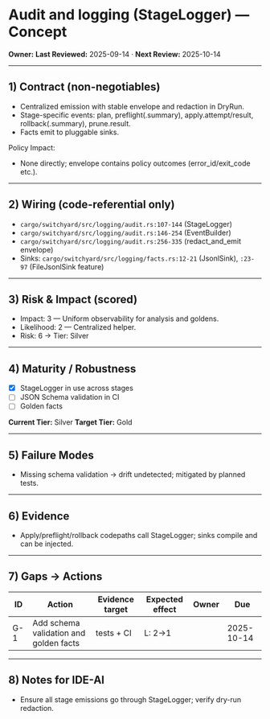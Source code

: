 # Audit and logging (StageLogger) — Concept

**Owner:** <owner>
**Last Reviewed:** 2025-09-14 · **Next Review:** 2025-10-14

---

## 1) Contract (non-negotiables)

- Centralized emission with stable envelope and redaction in DryRun.
- Stage-specific events: plan, preflight(.summary), apply.attempt/result, rollback(.summary), prune.result.
- Facts emit to pluggable sinks.

Policy Impact:

- None directly; envelope contains policy outcomes (error_id/exit_code etc.).

---

## 2) Wiring (code-referential only)

- `cargo/switchyard/src/logging/audit.rs:107-144` (StageLogger)
- `cargo/switchyard/src/logging/audit.rs:146-254` (EventBuilder)
- `cargo/switchyard/src/logging/audit.rs:256-335` (redact_and_emit envelope)
- Sinks: `cargo/switchyard/src/logging/facts.rs:12-21` (JsonlSink), `:23-97` (FileJsonlSink feature)

---

## 3) Risk & Impact (scored)

- Impact: 3 — Uniform observability for analysis and goldens.
- Likelihood: 2 — Centralized helper.
- Risk: 6 → Tier: Silver

---

## 4) Maturity / Robustness

- [x] StageLogger in use across stages
- [ ] JSON Schema validation in CI
- [ ] Golden facts

**Current Tier:** Silver
**Target Tier:** Gold

---

## 5) Failure Modes

- Missing schema validation → drift undetected; mitigated by planned tests.

---

## 6) Evidence

- Apply/preflight/rollback codepaths call StageLogger; sinks compile and can be injected.

---

## 7) Gaps → Actions

| ID | Action | Evidence target | Expected effect | Owner | Due |
|----|--------|-----------------|-----------------|-------|-----|
| G-1 | Add schema validation and golden facts | tests + CI | L: 2→1 | <owner> | 2025-10-14 |

---

## 8) Notes for IDE-AI

- Ensure all stage emissions go through StageLogger; verify dry-run redaction.
